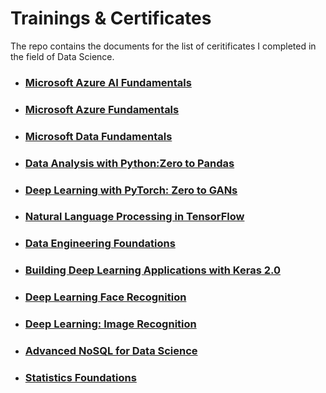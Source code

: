 # Trainings & Certificates

The repo contains the documents for the list of ceritificates I completed in the field of Data Science.

- ### [Microsoft Azure AI Fundamentals](https://github.com/hargurjeet/Certificates/blob/main/Microsoft_Certified_Professional_Certificate_AI900.pdf)
- ### [Microsoft Azure Fundamentals](https://github.com/hargurjeet/Certificates/blob/main/Microsoft_Certified_Professional_Certificate_AZ900.pdf)
- ### [Microsoft Data Fundamentals]()
- ### [Data Analysis with Python:Zero to Pandas](https://jovian.ai/certificate/MFQTCMRWGY)
- ### [Deep Learning with PyTorch: Zero to GANs](https://jovian.ai/certificate/MFQTIMZSGE)
- ### [Natural Language Processing in TensorFlow](https://coursera.org/share/40b75c7ca30ae94fa6f4fc2f019d1fa2)
- ### [Data Engineering Foundations](https://www.credly.com/badges/762edcac-c9f9-4a86-9034-537ef5de66c5/public_url)
- ### [Building Deep Learning Applications with Keras 2.0](https://github.com/hargurjeet/Certificates/blob/main/CertificateOfCompletion_Building%20Deep%20Learning%20Applications%20with%20Keras%202.0.pdf)
- ### [Deep Learning Face Recognition](https://github.com/hargurjeet/Certificates/blob/main/CertificateOfCompletion_Deep%20Learning%20Face%20Recognition.pdf)
- ### [Deep Learning: Image Recognition](https://github.com/hargurjeet/Certificates/blob/main/CertificateOfCompletion_Deep%20Learning%20Image%20Recognition.pdf)
- ### [Advanced NoSQL for Data Science](https://github.com/hargurjeet/Certificates/blob/main/CertificateOfCompletion_Advanced%20NoSQL%20for%20Data%20Science.pdf)
- ### [Statistics Foundations](https://github.com/hargurjeet/Certificates/blob/main/CertificateOfCompletion_Statistics%20Foundations%201.pdf)
